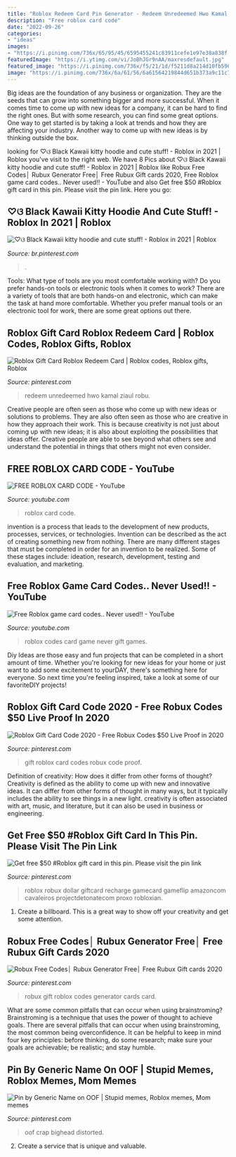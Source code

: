 ```yaml
---
title: "Roblox Redeem Card Pin Generator - Redeem Unredeemed Hwo Kamal Ziaul Robu"
description: "Free roblox card code"
date: "2022-09-26"
categories:
- "ideas"
images:
- "https://i.pinimg.com/736x/65/95/45/6595455241c83911cefe1e97e38a838f.jpg"
featuredImage: "https://i.ytimg.com/vi/JoBhJGr9nAA/maxresdefault.jpg"
featured_image: "https://i.pinimg.com/736x/f5/21/1d/f5211d8a214d10fb596f6b039efe90f3.jpg"
image: "https://i.pinimg.com/736x/6a/61/56/6a61564219844d651b373a9c11c7fcf5.jpg"
---
```



Big ideas are the foundation of any business or organization. They are the seeds that can grow into something bigger and more successful. When it comes time to come up with new ideas for a company, it can be hard to find the right ones. But with some research, you can find some great options. One way to get started is by taking a look at trends and how they are affecting your industry. Another way to come up with new ideas is by thinking outside the box.

	

		
looking for ♡ଓ Black Kawaii kitty hoodie and cute stuff! - Roblox in 2021 | Roblox you've visit to the right web. We have 8 Pics about ♡ଓ Black Kawaii kitty hoodie and cute stuff! - Roblox in 2021 | Roblox like Robux Free Codes│ Rubux Generator Free│ Free Rubux Gift cards 2020, Free Roblox game card codes.. Never used!! - YouTube and also Get free $50 #Roblox gift card in this pin. Please visit the pin link. Here you go:
		
    
## ♡ଓ Black Kawaii Kitty Hoodie And Cute Stuff! - Roblox In 2021 | Roblox

<img loading=lazy src="https://i.pinimg.com/736x/65/95/45/6595455241c83911cefe1e97e38a838f.jpg" onerror="this.onerror=null;this.src='https://tse2.mm.bing.net/th?id=OIP.Xd-qEc1V7-yForsCoi259QAAAA&amp;pid=15.1';" alt="♡ଓ Black Kawaii kitty hoodie and cute stuff! - Roblox in 2021 | Roblox">

_Source: br.pinterest.com_

>. 

	

Tools: What type of tools are you most comfortable working with?
Do you prefer hands-on tools or electronic tools when it comes to work? There are a variety of tools that are both hands-on and electronic, which can make the task at hand more comfortable. Whether you prefer manual tools or an electronic tool for work, there are some great options out there.

    
## Roblox Gift Card Roblox Redeem Card | Roblox Codes, Roblox Gifts, Roblox

<img loading=lazy src="https://i.pinimg.com/736x/c0/31/6c/c0316c9337d850776f64cac9d9f81e0a.jpg" onerror="this.onerror=null;this.src='https://tse2.mm.bing.net/th?id=OIP.xu89k5XNv5oKvKgU8NlPxAHaFj&amp;pid=15.1';" alt="Roblox Gift Card Roblox Redeem Card | Roblox codes, Roblox gifts, Roblox">

_Source: pinterest.com_

>redeem unredeemed hwo kamal ziaul robu. 

	

Creative people are often seen as those who come up with new ideas or solutions to problems. They are also often seen as those who are creative in how they approach their work. This is because creativity is not just about coming up with new ideas; it is also about exploiting the possibilities that ideas offer. Creative people are able to see beyond what others see and understand the potential in things that others might not even consider.

    
## FREE ROBLOX CARD CODE - YouTube

<img loading=lazy src="https://i.ytimg.com/vi/JoBhJGr9nAA/maxresdefault.jpg" onerror="this.onerror=null;this.src='https://tse1.mm.bing.net/th?id=OIP.6_QstGq_847QFlDcZFwoIgHaEK&amp;pid=15.1';" alt="FREE ROBLOX CARD CODE - YouTube">

_Source: youtube.com_

>roblox card code. 

	

invention is a process that leads to the development of new products, processes, services, or technologies. Invention can be described as the act of creating something new from nothing. There are many different stages that must be completed in order for an invention to be realized. Some of these stages include: ideation, research, development, testing and evaluation, and marketing.

    
## Free Roblox Game Card Codes.. Never Used!! - YouTube

<img loading=lazy src="http://i1.ytimg.com/vi/RrzkTcrUaQU/maxresdefault.jpg" onerror="this.onerror=null;this.src='https://tse4.mm.bing.net/th?id=OIP.udXugYDl1Vi2IqQYHuaPxQHaEK&amp;pid=15.1';" alt="Free Roblox game card codes.. Never used!! - YouTube">

_Source: youtube.com_

>roblox codes card game never gift games. 

	

Diy Ideas are those easy and fun projects that can be completed in a short amount of time. Whether you're looking for new ideas for your home or just want to add some excitement to yourDAY, there's something here for everyone. So next time you're feeling inspired, take a look at some of our favoriteDIY projects!

    
## Roblox Gift Card Code 2020 - Free Robux Codes $50 Live Proof In 2020

<img loading=lazy src="https://i.pinimg.com/736x/cb/39/48/cb39480a3ff33cfbad59175d39569d34.jpg" onerror="this.onerror=null;this.src='https://tse2.mm.bing.net/th?id=OIP.S9YK00R0N88VVHnFMw7usQHaFj&amp;pid=15.1';" alt="Roblox Gift Card Code 2020 - Free Robux Codes $50 Live Proof in 2020">

_Source: pinterest.com_

>gift roblox card codes robux code proof. 

	

Definition of creativity: How does it differ from other forms of thought?
Creativity is defined as the ability to come up with new and innovative ideas. It can differ from other forms of thought in many ways, but it typically includes the ability to see things in a new light. creativity is often associated with art, music, and literature, but it can also be used in business or engineering.

    
## Get Free $50 #Roblox Gift Card In This Pin. Please Visit The Pin Link

<img loading=lazy src="https://i.pinimg.com/736x/6a/61/56/6a61564219844d651b373a9c11c7fcf5.jpg" onerror="this.onerror=null;this.src='https://tse2.mm.bing.net/th?id=OIP.9EB9daCDpQwN19RehCWmxAHaLG&amp;pid=15.1';" alt="Get free $50 #Roblox gift card in this pin. Please visit the pin link">

_Source: pinterest.com_

>roblox robux dollar giftcard recharge gamecard gameflip amazoncom cavaleiros projectdetonatecom proxo robloxian. 

	

1. Create a billboard. This is a great way to show off your creativity and get some attention.

    
## Robux Free Codes│ Rubux Generator Free│ Free Rubux Gift Cards 2020

<img loading=lazy src="https://i.pinimg.com/736x/7d/ea/4e/7dea4e7689a280f7fff12bdcbec613e8.jpg" onerror="this.onerror=null;this.src='https://tse4.mm.bing.net/th?id=OIP.JLLvMUck94TlkypH13tu0QHaLH&amp;pid=15.1';" alt="Robux Free Codes│ Rubux Generator Free│ Free Rubux Gift cards 2020">

_Source: pinterest.com_

>robux gift roblox codes generator cards card. 

	

What are some common pitfalls that can occur when using brainstroming?
Brainstroming is a technique that uses the power of thought to achieve goals. There are several pitfalls that can occur when using brainstroming, the most common being overconfidence. It can be helpful to keep in mind four key principles: before thinking, do some research; make sure your goals are achievable; be realistic; and stay humble.

    
## Pin By Generic Name On OOF | Stupid Memes, Roblox Memes, Mom Memes

<img loading=lazy src="https://i.pinimg.com/736x/f5/21/1d/f5211d8a214d10fb596f6b039efe90f3.jpg" onerror="this.onerror=null;this.src='https://tse1.mm.bing.net/th?id=OIP.h9w8qxQL32k_PadQR8c4UQHaG5&amp;pid=15.1';" alt="Pin by Generic Name on OOF | Stupid memes, Roblox memes, Mom memes">

_Source: pinterest.com_

>oof crap bighead distorted. 

	

2. Create a service that is unique and valuable.

